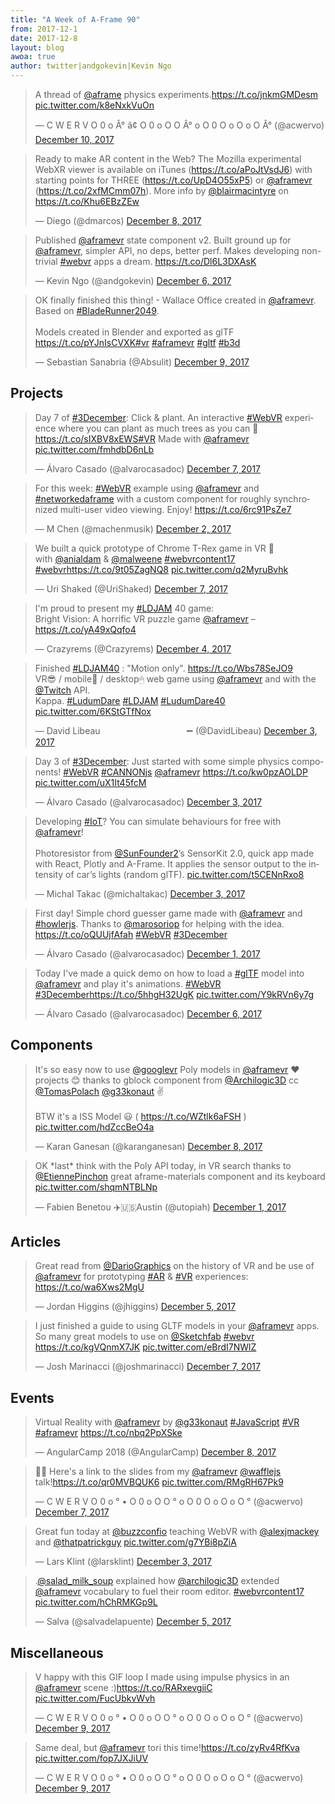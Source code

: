 ```yaml
---
title: "A Week of A-Frame 90"
from: 2017-12-1
date: 2017-12-8
layout: blog
awoa: true
author: twitter|andgokevin|Kevin Ngo
---
```


<script async src="//platform.twitter.com/widgets.js" charset="utf-8"></script>

<div class="tweets tweets-feature">
<blockquote class="twitter-tweet" data-lang="en"><p lang="en" dir="ltr">A thread of <a href="https://twitter.com/aframe?ref_src=twsrc%5Etfw">@aframe</a> physics experiments.<a href="https://t.co/jnkmGMDesm">https://t.co/jnkmGMDesm</a> <a href="https://t.co/k8eNxkVuOn">pic.twitter.com/k8eNxkVuOn</a></p>&mdash; C W E R V O 0 o Â° â¢ O 0 o O O Â° o O 0 O o O o O Â° (@acwervo) <a href="https://twitter.com/acwervo/status/939738954215063552?ref_src=twsrc%5Etfw">December 10, 2017</a></blockquote>



<blockquote class="twitter-tweet"><p lang="en" dir="ltr">Ready to make AR content in the Web? The Mozilla experimental WebXR viewer is available on iTunes (<a href="https://t.co/aPoJtVsdJ6">https://t.co/aPoJtVsdJ6</a>) with starting points for THREE (<a href="https://t.co/UpD4O55xP5">https://t.co/UpD4O55xP5</a>) or <a href="https://twitter.com/aframevr?ref_src=twsrc%5Etfw">@aframevr</a> (<a href="https://t.co/2xfMCmm07h">https://t.co/2xfMCmm07h</a>). More info by <a href="https://twitter.com/blairmacintyre?ref_src=twsrc%5Etfw">@blairmacintyre</a> on <a href="https://t.co/Khu6EBzZEw">https://t.co/Khu6EBzZEw</a></p>&mdash; Diego (@dmarcos) <a href="https://twitter.com/dmarcos/status/939237448877355008?ref_src=twsrc%5Etfw">December 8, 2017</a></blockquote>


<blockquote class="twitter-tweet"><p lang="en" dir="ltr">Published <a href="https://twitter.com/aframevr?ref_src=twsrc%5Etfw">@aframevr</a> state component v2. Built ground up for <a href="https://twitter.com/aframevr?ref_src=twsrc%5Etfw">@aframevr</a>, simpler API, no deps, better perf. Makes developing non-trivial <a href="https://twitter.com/hashtag/webvr?src=hash&amp;ref_src=twsrc%5Etfw">#webvr</a> apps a dream. <a href="https://t.co/Dl6L3DXAsK">https://t.co/Dl6L3DXAsK</a></p>&mdash; Kevin Ngo (@andgokevin) <a href="https://twitter.com/andgokevin/status/938429433215463424?ref_src=twsrc%5Etfw">December 6, 2017</a></blockquote>


<blockquote class="twitter-tweet"><p lang="en" dir="ltr">OK finally finished this thing! - Wallace Office created in <a href="https://twitter.com/aframevr?ref_src=twsrc%5Etfw">@aframevr</a>. Based on <a href="https://twitter.com/hashtag/BladeRunner2049?src=hash&amp;ref_src=twsrc%5Etfw">#BladeRunner2049</a>. <br><br>Models created in Blender and exported as glTF <a href="https://t.co/pYJnIsCVXK">https://t.co/pYJnIsCVXK</a><a href="https://twitter.com/hashtag/vr?src=hash&amp;ref_src=twsrc%5Etfw">#vr</a> <a href="https://twitter.com/hashtag/aframevr?src=hash&amp;ref_src=twsrc%5Etfw">#aframevr</a> <a href="https://twitter.com/hashtag/gltf?src=hash&amp;ref_src=twsrc%5Etfw">#gltf</a> <a href="https://twitter.com/hashtag/b3d?src=hash&amp;ref_src=twsrc%5Etfw">#b3d</a></p>&mdash; Sebastian Sanabria (@Absulit) <a href="https://twitter.com/Absulit/status/939289257042202624?ref_src=twsrc%5Etfw">December 9, 2017</a></blockquote>


</div>

<!-- more -->

## Projects

<div class="tweets">
<blockquote class="twitter-tweet"><p lang="en" dir="ltr">Day 7 of <a href="https://twitter.com/hashtag/3December?src=hash&amp;ref_src=twsrc%5Etfw">#3December</a>: Click &amp; plant. An interactive <a href="https://twitter.com/hashtag/WebVR?src=hash&amp;ref_src=twsrc%5Etfw">#WebVR</a> experience where you can plant as much trees as you can 💚<a href="https://t.co/sIXBV8xEWS">https://t.co/sIXBV8xEWS</a><a href="https://twitter.com/hashtag/VR?src=hash&amp;ref_src=twsrc%5Etfw">#VR</a> Made with <a href="https://twitter.com/aframevr?ref_src=twsrc%5Etfw">@aframevr</a> <a href="https://t.co/fmhdbD6nLb">pic.twitter.com/fmhdbD6nLb</a></p>&mdash; Álvaro Casado (@alvarocasadoc) <a href="https://twitter.com/alvarocasadoc/status/938669538937274368?ref_src=twsrc%5Etfw">December 7, 2017</a></blockquote>

<blockquote class="twitter-tweet"><p lang="en" dir="ltr">For this week: <a href="https://twitter.com/hashtag/WebVR?src=hash&amp;ref_src=twsrc%5Etfw">#WebVR</a> example using <a href="https://twitter.com/aframevr?ref_src=twsrc%5Etfw">@aframevr</a> and <a href="https://twitter.com/hashtag/networkedaframe?src=hash&amp;ref_src=twsrc%5Etfw">#networkedaframe</a> with a custom component for roughly synchronized multi-user video viewing. Enjoy! <a href="https://t.co/6rc91PsZe7">https://t.co/6rc91PsZe7</a></p>&mdash; M Chen (@machenmusik) <a href="https://twitter.com/machenmusik/status/936759089236934656?ref_src=twsrc%5Etfw">December 2, 2017</a></blockquote>


<blockquote class="twitter-tweet"><p lang="en" dir="ltr">We built a quick prototype of Chrome T-Rex game in VR 🦖<br>with <a href="https://twitter.com/anialdam?ref_src=twsrc%5Etfw">@anialdam</a> &amp; <a href="https://twitter.com/malweene?ref_src=twsrc%5Etfw">@malweene</a> <a href="https://twitter.com/hashtag/webvrcontent17?src=hash&amp;ref_src=twsrc%5Etfw">#webvrcontent17</a> <a href="https://twitter.com/hashtag/webvr?src=hash&amp;ref_src=twsrc%5Etfw">#webvr</a><a href="https://t.co/9t05ZagNQ8">https://t.co/9t05ZagNQ8</a> <a href="https://t.co/q2MyruBvhk">pic.twitter.com/q2MyruBvhk</a></p>&mdash; Uri Shaked (@UriShaked) <a href="https://twitter.com/UriShaked/status/938704911977631744?ref_src=twsrc%5Etfw">December 7, 2017</a></blockquote>


<blockquote class="twitter-tweet"><p lang="en" dir="ltr">I&#39;m proud to present my <a href="https://twitter.com/hashtag/LDJAM?src=hash&amp;ref_src=twsrc%5Etfw">#LDJAM</a> 40 game:<br>Bright Vision: A horrific VR puzzle game <a href="https://twitter.com/aframevr?ref_src=twsrc%5Etfw">@aframevr</a> –<a href="https://t.co/yA49xQqfo4">https://t.co/yA49xQqfo4</a></p>&mdash; Crazyrems (@Crazyrems) <a href="https://twitter.com/Crazyrems/status/937495311311933440?ref_src=twsrc%5Etfw">December 4, 2017</a></blockquote>


<blockquote class="twitter-tweet"><p lang="en" dir="ltr">Finished <a href="https://twitter.com/hashtag/LDJAM40?src=hash&amp;ref_src=twsrc%5Etfw">#LDJAM40</a> : &quot;Motion only&quot;. <a href="https://t.co/Wbs78SeJO9">https://t.co/Wbs78SeJO9</a><br>VR😎 / mobile📱 / desktop🖱 web game using <a href="https://twitter.com/aframevr?ref_src=twsrc%5Etfw">@aframevr</a> and with the <a href="https://twitter.com/Twitch?ref_src=twsrc%5Etfw">@Twitch</a> API.<br>Kappa. <a href="https://twitter.com/hashtag/LudumDare?src=hash&amp;ref_src=twsrc%5Etfw">#LudumDare</a> <a href="https://twitter.com/hashtag/LDJAM?src=hash&amp;ref_src=twsrc%5Etfw">#LDJAM</a> <a href="https://twitter.com/hashtag/LudumDare40?src=hash&amp;ref_src=twsrc%5Etfw">#LudumDare40</a> <a href="https://t.co/6KStGTfNox">pic.twitter.com/6KStGTfNox</a></p>&mdash; David Libeau                                   ➖ (@DavidLibeau) <a href="https://twitter.com/DavidLibeau/status/937470972566933504?ref_src=twsrc%5Etfw">December 3, 2017</a></blockquote>


<blockquote class="twitter-tweet"><p lang="en" dir="ltr">Day 3 of <a href="https://twitter.com/hashtag/3December?src=hash&amp;ref_src=twsrc%5Etfw">#3December</a>: Just started with some simple physics components! <a href="https://twitter.com/hashtag/WebVR?src=hash&amp;ref_src=twsrc%5Etfw">#WebVR</a> <a href="https://twitter.com/hashtag/CANNONjs?src=hash&amp;ref_src=twsrc%5Etfw">#CANNONjs</a> <a href="https://twitter.com/aframevr?ref_src=twsrc%5Etfw">@aframevr</a> <a href="https://t.co/kw0pzAOLDP">https://t.co/kw0pzAOLDP</a> <a href="https://t.co/uX1It45fcM">pic.twitter.com/uX1It45fcM</a></p>&mdash; Álvaro Casado (@alvarocasadoc) <a href="https://twitter.com/alvarocasadoc/status/937265058614317057?ref_src=twsrc%5Etfw">December 3, 2017</a></blockquote>


<blockquote class="twitter-tweet"><p lang="en" dir="ltr">Developing <a href="https://twitter.com/hashtag/IoT?src=hash&amp;ref_src=twsrc%5Etfw">#IoT</a>? You can simulate behaviours for free with <a href="https://twitter.com/aframevr?ref_src=twsrc%5Etfw">@aframevr</a>!<br><br>Photoresistor from <a href="https://twitter.com/SunFounder2?ref_src=twsrc%5Etfw">@SunFounder2</a>’s SensorKit 2.0, quick app made with React, Plotly and A-Frame. It applies the sensor output to the intensity of car’s lights (random glTF). <a href="https://t.co/t5CENnRxo8">pic.twitter.com/t5CENnRxo8</a></p>&mdash; Michal Takac (@michaltakac) <a href="https://twitter.com/michaltakac/status/937356407044820992?ref_src=twsrc%5Etfw">December 3, 2017</a></blockquote>


<blockquote class="twitter-tweet"><p lang="en" dir="ltr">First day! Simple chord guesser game made with <a href="https://twitter.com/aframevr?ref_src=twsrc%5Etfw">@aframevr</a> and <a href="https://twitter.com/hashtag/howlerjs?src=hash&amp;ref_src=twsrc%5Etfw">#howlerjs</a>. Thanks to <a href="https://twitter.com/marosoriop?ref_src=twsrc%5Etfw">@marosoriop</a> for helping with the idea. <a href="https://t.co/oQUUjfAfah">https://t.co/oQUUjfAfah</a> <a href="https://twitter.com/hashtag/WebVR?src=hash&amp;ref_src=twsrc%5Etfw">#WebVR</a> <a href="https://twitter.com/hashtag/3December?src=hash&amp;ref_src=twsrc%5Etfw">#3December</a></p>&mdash; Álvaro Casado (@alvarocasadoc) <a href="https://twitter.com/alvarocasadoc/status/936505727392403456?ref_src=twsrc%5Etfw">December 1, 2017</a></blockquote>


<blockquote class="twitter-tweet"><p lang="en" dir="ltr">Today I&#39;ve made a quick demo on how to load a <a href="https://twitter.com/hashtag/glTF?src=hash&amp;ref_src=twsrc%5Etfw">#glTF</a> model into <a href="https://twitter.com/aframevr?ref_src=twsrc%5Etfw">@aframevr</a> and play it&#39;s animations. <a href="https://twitter.com/hashtag/WebVR?src=hash&amp;ref_src=twsrc%5Etfw">#WebVR</a> <a href="https://twitter.com/hashtag/3December?src=hash&amp;ref_src=twsrc%5Etfw">#3December</a><a href="https://t.co/5hhgH32UgK">https://t.co/5hhgH32UgK</a> <a href="https://t.co/Y9kRVn6y7g">pic.twitter.com/Y9kRVn6y7g</a></p>&mdash; Álvaro Casado (@alvarocasadoc) <a href="https://twitter.com/alvarocasadoc/status/938286967422423040?ref_src=twsrc%5Etfw">December 6, 2017</a></blockquote>


</div>

## Components

<div class="tweets">
<blockquote class="twitter-tweet"><p lang="en" dir="ltr">It&#39;s so easy now to use <a href="https://twitter.com/googlevr?ref_src=twsrc%5Etfw">@googlevr</a> Poly models in <a href="https://twitter.com/aframevr?ref_src=twsrc%5Etfw">@aframevr</a> ❤️projects 😊 thanks to gblock component from <a href="https://twitter.com/Archilogic3D?ref_src=twsrc%5Etfw">@Archilogic3D</a> cc <a href="https://twitter.com/TomasPolach?ref_src=twsrc%5Etfw">@TomasPolach</a> <a href="https://twitter.com/g33konaut?ref_src=twsrc%5Etfw">@g33konaut</a> ✌️<br><br>BTW it&#39;s a ISS Model 😃 ( <a href="https://t.co/WZtlk6aFSH">https://t.co/WZtlk6aFSH</a> ) <a href="https://t.co/hdZccBeO4a">pic.twitter.com/hdZccBeO4a</a></p>&mdash; Karan Ganesan (@karanganesan) <a href="https://twitter.com/karanganesan/status/939206318375575552?ref_src=twsrc%5Etfw">December 8, 2017</a></blockquote>


<blockquote class="twitter-tweet"><p lang="en" dir="ltr">OK *last* think with the Poly API today, in VR search thanks to <a href="https://twitter.com/EtiennePinchon?ref_src=twsrc%5Etfw">@EtiennePinchon</a> great aframe-materials component and its keyboard <a href="https://t.co/shqmNTBLNp">pic.twitter.com/shqmNTBLNp</a></p>&mdash; Fabien Benetou ✈️🇺🇸Austin (@utopiah) <a href="https://twitter.com/utopiah/status/936546139331055616?ref_src=twsrc%5Etfw">December 1, 2017</a></blockquote>



</div>

## Articles

<div class="tweets">
<blockquote class="twitter-tweet"><p lang="en" dir="ltr">Great read from <a href="https://twitter.com/DarioGraphics?ref_src=twsrc%5Etfw">@DarioGraphics</a> on the history of VR and be use of <a href="https://twitter.com/aframevr?ref_src=twsrc%5Etfw">@aframevr</a> for prototyping <a href="https://twitter.com/hashtag/AR?src=hash&amp;ref_src=twsrc%5Etfw">#AR</a> &amp; <a href="https://twitter.com/hashtag/VR?src=hash&amp;ref_src=twsrc%5Etfw">#VR</a> experiences:  <a href="https://t.co/wa6Xws2MgU">https://t.co/wa6Xws2MgU</a></p>&mdash; Jordan Higgins (@jhiggins) <a href="https://twitter.com/jhiggins/status/938028534735532033?ref_src=twsrc%5Etfw">December 5, 2017</a></blockquote>


<blockquote class="twitter-tweet"><p lang="en" dir="ltr">I just finished a guide to using GLTF models in your <a href="https://twitter.com/aframevr?ref_src=twsrc%5Etfw">@aframevr</a> apps. So many great models to use on <a href="https://twitter.com/Sketchfab?ref_src=twsrc%5Etfw">@Sketchfab</a> <a href="https://twitter.com/hashtag/webvr?src=hash&amp;ref_src=twsrc%5Etfw">#webvr</a> <a href="https://t.co/kgVQnmX7JK">https://t.co/kgVQnmX7JK</a> <a href="https://t.co/eBrdI7NWlZ">pic.twitter.com/eBrdI7NWlZ</a></p>&mdash; Josh Marinacci (@joshmarinacci) <a href="https://twitter.com/joshmarinacci/status/938767056891236352?ref_src=twsrc%5Etfw">December 7, 2017</a></blockquote>


</div>

## Events

<div class="tweets">
<blockquote class="twitter-tweet"><p lang="en" dir="ltr">Virtual Reality with <a href="https://twitter.com/aframevr?ref_src=twsrc%5Etfw">@aframevr</a> by  <a href="https://twitter.com/g33konaut?ref_src=twsrc%5Etfw">@g33konaut</a> <a href="https://twitter.com/hashtag/JavaScript?src=hash&amp;ref_src=twsrc%5Etfw">#JavaScript</a> <a href="https://twitter.com/hashtag/VR?src=hash&amp;ref_src=twsrc%5Etfw">#VR</a> <a href="https://twitter.com/hashtag/aframevr?src=hash&amp;ref_src=twsrc%5Etfw">#aframevr</a> <a href="https://t.co/nbq2PpXSke">https://t.co/nbq2PpXSke</a></p>&mdash; AngularCamp 2018 (@AngularCamp) <a href="https://twitter.com/AngularCamp/status/939249859449802752?ref_src=twsrc%5Etfw">December 8, 2017</a></blockquote>


<blockquote class="twitter-tweet"><p lang="en" dir="ltr">👋🏼 Here&#39;s a link to the slides from my <a href="https://twitter.com/aframevr?ref_src=twsrc%5Etfw">@aframevr</a> <a href="https://twitter.com/wafflejs?ref_src=twsrc%5Etfw">@wafflejs</a> talk!<a href="https://t.co/qr0MVBQUK6">https://t.co/qr0MVBQUK6</a> <a href="https://t.co/RMgRH67Pk9">pic.twitter.com/RMgRH67Pk9</a></p>&mdash; C W E R V O 0 o ° • O 0 o O O ° o O 0 O o O o O ° (@acwervo) <a href="https://twitter.com/acwervo/status/938667036690935808?ref_src=twsrc%5Etfw">December 7, 2017</a></blockquote>


<blockquote class="twitter-tweet"><p lang="en" dir="ltr">Great fun today at <a href="https://twitter.com/buzzconfio?ref_src=twsrc%5Etfw">@buzzconfio</a> teaching WebVR with <a href="https://twitter.com/alexjmackey?ref_src=twsrc%5Etfw">@alexjmackey</a> and <a href="https://twitter.com/thatpatrickguy?ref_src=twsrc%5Etfw">@thatpatrickguy</a> <a href="https://t.co/g7YBi8pZiA">pic.twitter.com/g7YBi8pZiA</a></p>&mdash; Lars Klint (@larsklint) <a href="https://twitter.com/larsklint/status/937135689417687040?ref_src=twsrc%5Etfw">December 3, 2017</a></blockquote>


<blockquote class="twitter-tweet"><p lang="en" dir="ltr">.<a href="https://twitter.com/salad_milk_soup?ref_src=twsrc%5Etfw">@salad_milk_soup</a> explained how <a href="https://twitter.com/Archilogic3D?ref_src=twsrc%5Etfw">@archilogic3D</a> extended <a href="https://twitter.com/aframevr?ref_src=twsrc%5Etfw">@aframevr</a> vocabulary to fuel their room editor. <a href="https://twitter.com/hashtag/webvrcontent17?src=hash&amp;ref_src=twsrc%5Etfw">#webvrcontent17</a> <a href="https://t.co/hChRMKGp9L">pic.twitter.com/hChRMKGp9L</a></p>&mdash; Salva (@salvadelapuente) <a href="https://twitter.com/salvadelapuente/status/937998119916261376?ref_src=twsrc%5Etfw">December 5, 2017</a></blockquote>


</div>

## Miscellaneous

<div class="tweets">
<blockquote class="twitter-tweet"><p lang="en" dir="ltr">V happy with this GIF loop I made using impulse physics in an <a href="https://twitter.com/aframevr?ref_src=twsrc%5Etfw">@aframevr</a> scene :)<a href="https://t.co/RARxevgiiC">https://t.co/RARxevgiiC</a> <a href="https://t.co/FucUbkvWvh">pic.twitter.com/FucUbkvWvh</a></p>&mdash; C W E R V O 0 o ° • O 0 o O O ° o O 0 O o O o O ° (@acwervo) <a href="https://twitter.com/acwervo/status/939306226654908416?ref_src=twsrc%5Etfw">December 9, 2017</a></blockquote>


<blockquote class="twitter-tweet"><p lang="en" dir="ltr">Same deal, but <a href="https://twitter.com/aframevr?ref_src=twsrc%5Etfw">@aframevr</a> tori this time!<a href="https://t.co/zyRv4RfKva">https://t.co/zyRv4RfKva</a> <a href="https://t.co/fop7JXJiUV">pic.twitter.com/fop7JXJiUV</a></p>&mdash; C W E R V O 0 o ° • O 0 o O O ° o O 0 O o O o O ° (@acwervo) <a href="https://twitter.com/acwervo/status/939324288527622144?ref_src=twsrc%5Etfw">December 9, 2017</a></blockquote>


</div>
